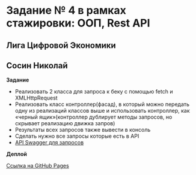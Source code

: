 # Задание № 4 в рамках стажировки: ООП, Rest API
## Лига Цифровой Экономики
## Сосин Николай

**Задание**

- Реализовать 2 класса для запроса к беку с помощью fetch и XMLHttpRequest
- Реализовать класс контроллер(фасад), в который можно передать одну из реализаций классов выше и использовать контроллер, как «черный ящик»(контроллер дублирует методы запросов, но скрывает реализацию движка запров)
- Результаты всех запросов также вывести в консоль
- Сделать нужно все запросы которые есть в API
- [API Swagger для запросов](https://app.swaggerhub.com/apis-docs/Renzi0n/TODO-SERVER/0.1#/)


**Деплой**

[Ссылка на GitHub Pages](https://nmsosin.github.io/lde-oop/)